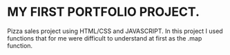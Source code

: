 <h1>MY FIRST PORTFOLIO PROJECT.</h1>

Pizza sales project using HTML/CSS and JAVASCRIPT. In this project I used 
functions that for me were difficult to understand at first as the .map function.